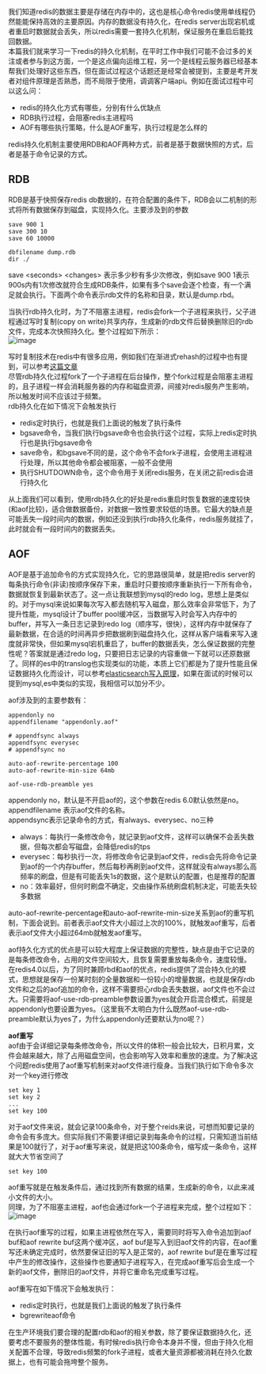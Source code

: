 我们知道redis的数据主要是存储在内存中的，这也是核心命令redis使用单线程仍然能能保持高效的主要原因。内存的数据没有持久化，在redis server出现宕机或者重启时数据就会丢失，所以redis需要一套持久化机制，保证服务在重启后能找回数据。   
本篇我们就来学习一下redis的持久化机制，在平时工作中我们可能不会过多的关注或者参与到这方面，一个是这点偏向运维工程，另一个是线程云服务器已经基本帮我们处理好这些东西，但在面试过程这个话题还是经常会被提到，主要是考开发者对组件原理是否熟悉，而不局限于使用，调调客户端api。例如在面试过程中可以这么问：   
- redis的持久化方式有哪些，分别有什么优缺点    
- RDB执行过程，会阻塞redis主进程吗      
- AOF有哪些执行策略，什么是AOF重写，执行过程是怎么样的    

redis持久化机制主要使用RDB和AOF两种方式，前者是基于数据快照的方式，后者是基于命令记录的方式。          

## RDB    
RDB是基于快照保存redis db数据的，在符合配置的条件下，RDB会以二机制的形式将所有数据保存到磁盘，实现持久化。主要涉及到的参数    
```
save 900 1
save 300 10
save 60 10000

dbfilename dump.rdb   
dir ./ 
```
save \<seconds> \<changes>  表示多少秒有多少次修改，例如save 900 1表示900s内有1次修改就符合生成RDB条件，如果有多个save会逐个检查，有一个满足就会执行。下面两个命令表示rdb文件的名称和目录，默认是dump.rbd。    

当执行rdb持久化时，为了不阻塞主进程，redis会fork一个子进程来执行，父子进程通过写时复制(copy on write)共享内存，生成新的rdb文件后替换删除旧的rdb文件，完成本次快照持久化。整个过程如下所示：   
![image](1)    

写时复制技术在redis中有很多应用，例如我们在渐进式rehash的过程中也有提到，可以参考[这篇文章]()   
尽管rdb持久化过程fork了一个子进程在后台操作，整个fork过程是会阻塞主进程的，且子进程一样会消耗服务器的内存和磁盘资源，间接对redis服务产生影响，所以触发时间不应该过于频繁。   
rdb持久化在如下情况下会触发执行    
- redis定时执行，也就是我们上面说的触发了执行条件    
- bgsave命令，当我们执行bgsave命令也会执行这个过程，实际上redis定时执行也是执行bgsave命令   
- save命令，和bgsave不同的是，这个命令不会fork子进程，会使用主进程进行处理，所以其他命令都会被阻塞，一般不会使用   
- 执行SHUTDOWN命令，这个命令用于关闭redis服务，在关闭之前redis会进行持久化     

从上面我们可以看到，使用rdb持久化的好处是redis重启时恢复数据的速度较快(和aof比较)，适合做数据备份，对数据一致性要求较低的场景。它最大的缺点是可能丢失一段时间内的数据，例如还没到执行rdb持久化条件，redis服务就挂了，此时就会有一段时间内的数据丢失。

## AOF    
AOF是基于追加命令的方式实现持久化，它的思路很简单，就是把redis server的每条执行命令(非读)按顺序保存下来，重启时只要按顺序重新执行一下所有命令，数据就恢复到最新状态了。这一点让我联想到mysql的redo log，思想上是类似的。对于mysql来说如果每次写入都去随机写入磁盘，那么效率会非常低下，为了提升性能，mysql设计了buffer pool缓冲区，当数据写入时会写入内存中的buffer，并写入一条日志记录到redo log（顺序写，很快），这样内存中就保存了最新数据，在合适的时间再异步把数据刷到磁盘持久化，这样从客户端看来写入速度就非常快，但如果mysql宕机重启了，buffer的数据丢失，怎么保证数据的完整性呢？答案就是通过redo log，只要把日志记录的内容重做一下就可以还原数据了。同样的es中的translog也实现类似的功能，本质上它们都是为了提升性能且保证数据持久化而设计，可以参考[elasticsearch写入原理]()，如果在面试的时候可以提到mysql,es中类似的实现，我相信可以加分不少。         

aof涉及到的主要参数有：   
```
appendonly no    
appendfilename "appendonly.aof"  

# appendfsync always
appendfsync everysec
# appendfsync no

auto-aof-rewrite-percentage 100
auto-aof-rewrite-min-size 64mb

aof-use-rdb-preamble yes
```
appendonly no，默认是不开启aof的，这个参数在redis 6.0默认依然是no。   
appendfilename 表示aof文件的名称。     
appendsync表示记录命令的方式，有always、everysec、no三种    
- always：每执行一条修改命令，就记录到aof文件，这样可以确保不会丢失数据，但每次都会写磁盘，会降低redis的tps   
- everysec：每秒执行一次，将修改命令记录到aof文件，redis会先将命令记录到aof的一个内存buffer，然后每秒再刷到aof文件，这样就没有always那么高频率的刷盘，但是有可能丢失1s的数据，这个是默认的配置，也是推荐的配置    
- no：效率最好，但何时刷盘不确定，交由操作系统刷盘机制决定，可能丢失较多数据    

auto-aof-rewrite-percentage和auto-aof-rewrite-min-size关系到aof的重写机制，下面会说到。前者表示aof文件大小超过上次的100%，就触发aof重写，后者表示aof文件大小超过64mb就触发aof重写。

aof持久化方式的优点是可以较大程度上保证数据的完整性，缺点是由于它记录的是每条修改命令，占用的文件空间较大，且恢复需要重放每条命令，速度较慢。   
在redis4.0以后，为了同时兼顾rbd和aof的优点，redis提供了混合持久化的模式，思想就是保存一份某时刻的全量数据和一份较小的增量数据，也就是保存rdb文件和之后的aof追加的命令，这样不需要担心rdb会丢失数据，aof文件也不会过大。只需要将aof-use-rdb-preamble参数设置为yes就会开启混合模式，前提是appendonly也要设置为yes。（这里我不太明白为什么既然aof-use-rdb-preamble默认为yes了，为什么appendonly还要默认为no呢？）    

**aof重写**    
aof由于会详细记录每条修改命令，所以文件的体积一般会比较大，日积月累，文件会越来越大，除了占用磁盘空间，也会影响写入效率和重放的速度。为了解决这个问题redis使用了aof重写机制来对aof文件进行瘦身。当我们执行如下命令多次对一个key进行修改
```
set key 1
set key 2
...
set key 100
```
对于aof文件来说，就会记录100条命令，对于整个reids来说，可想而知要记录的命令会有多庞大。但实际我们不需要详细记录到每条命令的过程，只需知道当前结果是100就行了，对于aof重写来说，就是把这100条命令，缩写成一条命令，这样就大大节省空间了       
```
set key 100
```

aof重写就是在触发条件后，通过找到所有数据的结果，生成新的命令，以此来减小文件的大小。   
同理，为了不阻塞主进程，aof也会通过fork一个子进程来完成，整个过程如下：   
![image](2)    

在执行aof重写的过程，如果主进程依然在写入，需要同时将写入命令追加到aof buf和aof rewrite buf这两个缓冲区，aof buf是写入到旧aof文件的内容，在aof重写还未确定完成时，依然要保证旧的写入是正常的，aof rewrite buf是在重写过程中产生的修改操作，这些操作也要通知子进程写入，在完成aof重写后会生成一个新的aof文件，删除旧的aof文件，并将它重命名完成重写过程。      

aof重写在如下情况下会触发执行：   
- redis定时执行，也就是我们上面说的触发了执行条件    
- bgrewriteaof命令    

在生产环境我们要合理的配置rdb和aof的相关参数，除了要保证数据持久化，还要考虑不要服务的整体性能，有时候redis执行命令本身并不慢，但由于持久化相关配置不合理，导致redis频繁的fork子进程，或者大量资源都被消耗在持久化数据上，也有可能会拖垮整个服务。     














